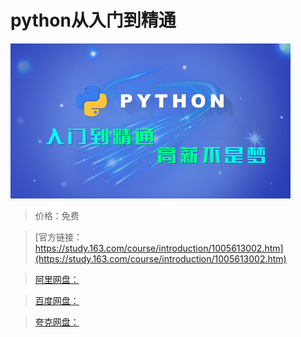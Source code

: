 # python从入门到精通

![img](../../../assets/study163/free/fa03530d-3b94-496b-b6e2-3bb7498d8206.jpg)

> 价格：免费

> [官方链接：https://study.163.com/course/introduction/1005613002.htm](https://study.163.com/course/introduction/1005613002.htm)

> [阿里网盘：]()

> [百度网盘：]()

> [夸克网盘：]()
